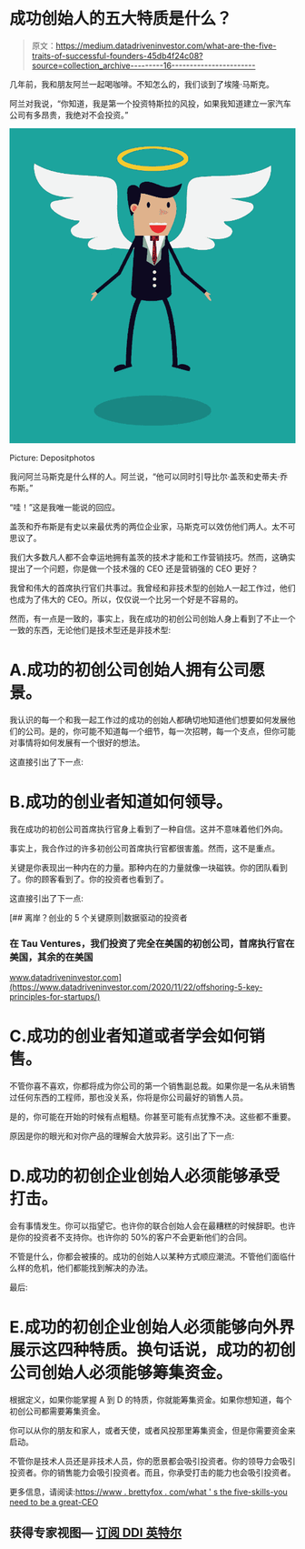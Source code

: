 # 成功创始人的五大特质是什么？

> 原文：<https://medium.datadriveninvestor.com/what-are-the-five-traits-of-successful-founders-45db4f24c08?source=collection_archive---------16----------------------->

几年前，我和朋友阿兰一起喝咖啡。不知怎么的，我们谈到了埃隆·马斯克。

阿兰对我说，“你知道，我是第一个投资特斯拉的风投，如果我知道建立一家汽车公司有多昂贵，我绝对不会投资。”

![](img/1ddc9a80cb8e3f32d2d0be6fe9913b13.png)

Picture: Depositphotos

我问阿兰马斯克是什么样的人。阿兰说，“他可以同时引导比尔·盖茨和史蒂夫·乔布斯。”

“哇！”这是我唯一能说的回应。

盖茨和乔布斯是有史以来最优秀的两位企业家，马斯克可以效仿他们两人。太不可思议了。

我们大多数凡人都不会幸运地拥有盖茨的技术才能和工作营销技巧。然而，这确实提出了一个问题，你是做一个技术强的 CEO 还是营销强的 CEO 更好？

我曾和伟大的首席执行官们共事过。我曾经和非技术型的创始人一起工作过，他们也成为了伟大的 CEO。所以，仅仅说一个比另一个好是不容易的。

然而，有一点是一致的，事实上，我在成功的初创公司创始人身上看到了不止一个一致的东西，无论他们是技术型还是非技术型:

# A.成功的初创公司创始人拥有公司愿景。

我认识的每一个和我一起工作过的成功的创始人都确切地知道他们想要如何发展他们的公司。是的，你可能不知道每一个细节，每一次招聘，每一个支点，但你可能对事情将如何发展有一个很好的想法。

这直接引出了下一点:

# B.成功的创业者知道如何领导。

我在成功的初创公司首席执行官身上看到了一种自信。这并不意味着他们外向。

事实上，我合作过的许多初创公司首席执行官都很害羞。然而，这不是重点。

关键是你表现出一种内在的力量。那种内在的力量就像一块磁铁。你的团队看到了。你的顾客看到了。你的投资者也看到了。

这直接引出了下一点:

[](https://www.datadriveninvestor.com/2020/11/22/offshoring-5-key-principles-for-startups/) [## 离岸？创业的 5 个关键原则|数据驱动的投资者

### 在 Tau Ventures，我们投资了完全在美国的初创公司，首席执行官在美国，其余的在美国

www.datadriveninvestor.com](https://www.datadriveninvestor.com/2020/11/22/offshoring-5-key-principles-for-startups/) 

# C.成功的创业者知道或者学会如何销售。

不管你喜不喜欢，你都将成为你公司的第一个销售副总裁。如果你是一名从未销售过任何东西的工程师，那也没关系，你将是你公司最好的销售人员。

是的，你可能在开始的时候有点粗糙。你甚至可能有点犹豫不决。这些都不重要。

原因是你的眼光和对你产品的理解会大放异彩。这引出了下一点:

# D.成功的初创企业创始人必须能够承受打击。

会有事情发生。你可以指望它。也许你的联合创始人会在最糟糕的时候辞职。也许是你的投资者不支持你。也许你的 50%的客户不会更新他们的合同。

不管是什么，你都会被揍的。成功的创始人以某种方式顺应潮流。不管他们面临什么样的危机，他们都能找到解决的办法。

最后:

# E.成功的初创企业创始人必须能够向外界展示这四种特质。换句话说，成功的初创公司创始人必须能够筹集资金。

根据定义，如果你能掌握 A 到 D 的特质，你就能筹集资金。如果你想知道，每个初创公司都需要筹集资金。

你可以从你的朋友和家人，或者天使，或者风投那里筹集资金，但是你需要资金来启动。

不管你是技术人员还是非技术人员，你的愿景都会吸引投资者。你的领导力会吸引投资者。你的销售能力会吸引投资者。而且，你承受打击的能力也会吸引投资者。

更多信息，请阅读:[https://www . brettyfox . com/what ' s the five-skills-you need to be a great-CEO](https://www.brettjfox.com/what-are-the-five-skills-you-need-to-be-a-great-ceo)

## 获得专家视图— [订阅 DDI 英特尔](https://datadriveninvestor.com/ddi-intel)
